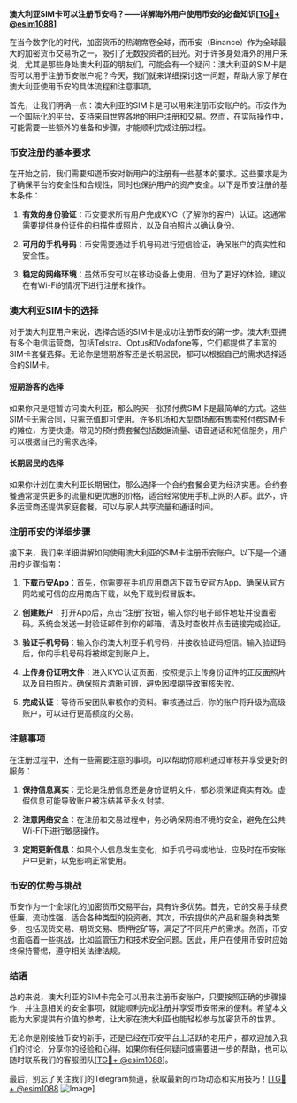 **澳大利亚SIM卡可以注册币安吗？——详解海外用户使用币安的必备知识[[TG💪+ @esim1088](https://t.me/s/esim1088)]**

在当今数字化的时代，加密货币的热潮席卷全球，而币安（Binance）作为全球最大的加密货币交易所之一，吸引了无数投资者的目光。对于许多身处海外的用户来说，尤其是那些身处澳大利亚的朋友们，可能会有一个疑问：澳大利亚的SIM卡是否可以用于注册币安账户呢？今天，我们就来详细探讨这一问题，帮助大家了解在澳大利亚使用币安的具体流程和注意事项。

首先，让我们明确一点：澳大利亚的SIM卡是可以用来注册币安账户的。币安作为一个国际化的平台，支持来自世界各地的用户注册和交易。然而，在实际操作中，可能需要一些额外的准备和步骤，才能顺利完成注册过程。

### 币安注册的基本要求

在开始之前，我们需要知道币安对新用户的注册有一些基本的要求。这些要求是为了确保平台的安全性和合规性，同时也保护用户的资产安全。以下是币安注册的基本条件：

1. **有效的身份验证**：币安要求所有用户完成KYC（了解你的客户）认证。这通常需要提供身份证件的扫描件或照片，以及自拍照片以确认身份。
   
2. **可用的手机号码**：币安需要通过手机号码进行短信验证，确保账户的真实性和安全性。

3. **稳定的网络环境**：虽然币安可以在移动设备上使用，但为了更好的体验，建议在有Wi-Fi的情况下进行注册和操作。

### 澳大利亚SIM卡的选择

对于澳大利亚用户来说，选择合适的SIM卡是成功注册币安的第一步。澳大利亚拥有多个电信运营商，包括Telstra、Optus和Vodafone等，它们都提供了丰富的SIM卡套餐选择。无论你是短期游客还是长期居民，都可以根据自己的需求选择适合的SIM卡。

#### 短期游客的选择

如果你只是短暂访问澳大利亚，那么购买一张预付费SIM卡是最简单的方式。这些SIM卡无需合同，只需充值即可使用。许多机场和大型商场都有售卖预付费SIM卡的摊位，方便快捷。常见的预付费套餐包括数据流量、语音通话和短信服务，用户可以根据自己的需求选择。

#### 长期居民的选择

如果你计划在澳大利亚长期居住，那么选择一个合约套餐会更为经济实惠。合约套餐通常提供更多的流量和更优惠的价格，适合经常使用手机上网的人群。此外，许多运营商还提供家庭套餐，可以与家人共享流量和通话时间。

### 注册币安的详细步骤

接下来，我们来详细讲解如何使用澳大利亚的SIM卡注册币安账户。以下是一个通用的步骤指南：

1. **下载币安App**：首先，你需要在手机应用商店下载币安官方App。确保从官方网站或可信的应用商店下载，以免下载到假冒版本。

2. **创建账户**：打开App后，点击“注册”按钮，输入你的电子邮件地址并设置密码。系统会发送一封验证邮件到你的邮箱，请及时查收并点击链接完成验证。

3. **验证手机号码**：输入你的澳大利亚手机号码，并接收验证码短信。输入验证码后，你的手机号码将被绑定到账户上。

4. **上传身份证明文件**：进入KYC认证页面，按照提示上传身份证件的正反面照片以及自拍照片。确保照片清晰可辨，避免因模糊导致审核失败。

5. **完成认证**：等待币安团队审核你的资料。审核通过后，你的账户将升级为高级账户，可以进行更高额度的交易。

### 注意事项

在注册过程中，还有一些需要注意的事项，可以帮助你顺利通过审核并享受更好的服务：

1. **保持信息真实**：无论是注册信息还是身份证明文件，都必须保证真实有效。虚假信息可能导致账户被冻结甚至永久封禁。

2. **注意网络安全**：在注册和交易过程中，务必确保网络环境的安全，避免在公共Wi-Fi下进行敏感操作。

3. **定期更新信息**：如果个人信息发生变化，如手机号码或地址，应及时在币安账户中更新，以免影响正常使用。

### 币安的优势与挑战

币安作为一个全球化的加密货币交易平台，具有许多优势。首先，它的交易手续费低廉，流动性强，适合各种类型的投资者。其次，币安提供的产品和服务种类繁多，包括现货交易、期货交易、质押挖矿等，满足了不同用户的需求。然而，币安也面临着一些挑战，比如监管压力和技术安全问题。因此，用户在使用币安时应始终保持警惕，遵守相关法律法规。

### 结语

总的来说，澳大利亚的SIM卡完全可以用来注册币安账户，只要按照正确的步骤操作，并注意相关的安全事项，就能顺利完成注册并享受币安带来的便利。希望本文能为大家提供有价值的参考，让大家在澳大利亚也能轻松参与加密货币的世界。

无论你是刚接触币安的新手，还是已经在币安平台上活跃的老用户，都欢迎加入我们的讨论，分享你的经验和心得。如果你有任何疑问或需要进一步的帮助，也可以随时联系我们的客服团队[[TG💪+ @esim1088](https://t.me/s/esim1088)]。

最后，别忘了关注我们的Telegram频道，获取最新的市场动态和实用技巧！[[TG💪+ @esim1088](https://t.me/s/esim1088) ![Image](https://i.postimg.cc/4NQfJmqS/Snipaste-2025-05-13-00-14-12.png)]